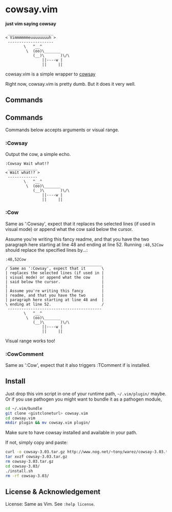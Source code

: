 
cowsay.vim
==============

**just vim saying cowsay**

```
 ____________________
< Vimmmmmmeuuuuuuuuh >
 --------------------
        \   ^__^
         \  (oo)\_______
            (__)\       )\/\
                ||----w |
                ||     ||
```

cowsay.vim is a simple wrapper to [cowsay](http://www.nog.net/~tony/warez/cowsay.shtml)

Right now, cowsay.vim is pretty dumb. But it does it very well.

Commands
--------


## Commands

Commands below accepts arguments or visual range.

### :Cowsay

Output the cow, a simple echo.

```
:Cowsay Wait what!?
 _____________
< Wait what!? >
 -------------
        \   ^__^
         \  (oo)\_______
            (__)\       )\/\
                ||----w |
                ||     ||
```

### :Cow

Same as ':Cowsay', expect that it replaces the selected lines (if used in
visual mode) or append what the cow said below the cursor.

Assume you're writing this fancy readme, and that you have the two
paragraph here starting at line 48 and ending at line 52. Running
`:48,52Cow` should replace the specified lines by...:

```
:48,52Cow
 _________________________________________
/ Same as ':Cowsay', expect that it       \
| replaces the selected lines (if used in |
| visual mode) or append what the cow     |
| said below the cursor.                  |
|                                         |
| Assume you're writing this fancy        |
| readme, and that you have the two       |
| paragraph here starting at line 48 and  |
\ ending at line 52.                      /
 -----------------------------------------
        \   ^__^
         \  (oo)\_______
            (__)\       )\/\
                ||----w |
                ||     ||
```

Visual range works too!


### :CowComment

Same as ':Cow', expect that it also triggers :TComment if is
installed.


Install
-------

Just drop this vim script in one of your runtime path, `~/.vim/plugin/`
maybe. Or if you use pathogen you might want to bundle it as a pathogen
module,

```sh
cd ~/.vim/bundle
git clone <gistcloneturl> cowsay.vim
cd cowsay.vim
mkdir plugin && mv cowsay.vim plugin/
```
Make sure to have cowsay installed and available in your path.

If not, simply copy and paste:

```sh
curl -o cowsay-3.03.tar.gz http://www.nog.net/~tony/warez/cowsay-3.03.tar.gz
tar xvzf cowsay-3.03.tar.gz
rm cowsay-3.03.tar.gz
cd cowsay-3.03/
./install.sh
rm -rf cowsay-3.03/
```

License & Acknowledgement
-------------------------

License: Same as Vim. See `:help license`.


